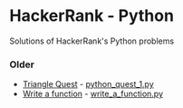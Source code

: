 # HackerRank - Python
Solutions of HackerRank's Python problems

### Older

- [Triangle Quest](https://www.hackerrank.com/challenges/python-quest-1/problem) - [python_quest_1.py](python_quest_1.py)
- [Write a function](https://www.hackerrank.com/challenges/write-a-function/problem) - [write_a_function.py](write_a_function.py)
